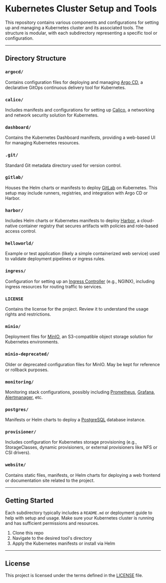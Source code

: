 # Kubernetes Cluster Setup and Tools

This repository contains various components and configurations for setting up and managing a Kubernetes cluster and its associated tools. The structure is modular, with each subdirectory representing a specific tool or configuration.

---

## Directory Structure

### `argocd/`
Contains configuration files for deploying and managing [Argo CD](https://argo-cd.readthedocs.io/), a declarative GitOps continuous delivery tool for Kubernetes.

### `calico/`
Includes manifests and configurations for setting up [Calico](https://www.projectcalico.org/), a networking and network security solution for Kubernetes.

### `dashboard/`
Contains the Kubernetes Dashboard manifests, providing a web-based UI for managing Kubernetes resources.

### `.git/`
Standard Git metadata directory used for version control.

### `gitlab/`
Houses the Helm charts or manifests to deploy [GitLab](https://about.gitlab.com/) on Kubernetes. This setup may include runners, registries, and integration with Argo CD or Harbor.

### `harbor/`
Includes Helm charts or Kubernetes manifests to deploy [Harbor](https://goharbor.io/), a cloud-native container registry that secures artifacts with policies and role-based access control.

### `helloworld/`
Example or test application (likely a simple containerized web service) used to validate deployment pipelines or ingress rules.

### `ingress/`
Configuration for setting up an [Ingress Controller](https://kubernetes.io/docs/concepts/services-networking/ingress-controllers/) (e.g., NGINX), including ingress resources for routing traffic to services.

### `LICENSE`
Contains the license for the project. Review it to understand the usage rights and restrictions.

### `minio/`
Deployment files for [MinIO](https://min.io/), an S3-compatible object storage solution for Kubernetes environments.

### `minio-deprecated/`
Older or deprecated configuration files for MinIO. May be kept for reference or rollback purposes.

### `monitoring/`
Monitoring stack configurations, possibly including [Prometheus](https://prometheus.io/), [Grafana](https://grafana.com/), [Alertmanager](https://prometheus.io/docs/alerting/alertmanager/), etc.

### `postgres/`
Manifests or Helm charts to deploy a [PostgreSQL](https://www.postgresql.org/) database instance.

### `provisioner/`
Includes configuration for Kubernetes storage provisioning (e.g., StorageClasses, dynamic provisioners, or external provisioners like NFS or CSI drivers).

### `website/`
Contains static files, manifests, or Helm charts for deploying a web frontend or documentation site related to the project.

---

## Getting Started

Each subdirectory typically includes a `README.md` or deployment guide to help with setup and usage. Make sure your Kubernetes cluster is running and has sufficient permissions and resources.

1. Clone this repo
2. Navigate to the desired tool's directory
3. Apply the Kubernetes manifests or install via Helm

---

## License

This project is licensed under the terms defined in the [LICENSE](./LICENSE) file.
